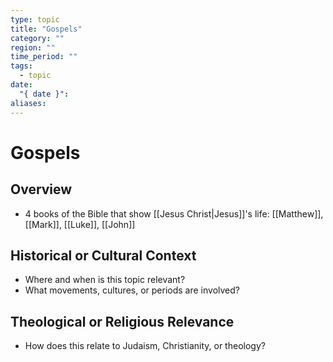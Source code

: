 ```yaml
---
type: topic
title: "Gospels"
category: ""
region: ""
time_period: ""
tags:
  - topic
date:
  "{ date }": 
aliases:
---
```


# Gospels

## Overview

- 4 books of the Bible that show [[Jesus Christ|Jesus]]'s life: [[Matthew]], [[Mark]], [[Luke]], [[John]]

## Historical or Cultural Context

- Where and when is this topic relevant?
- What movements, cultures, or periods are involved?

## Theological or Religious Relevance

- How does this relate to Judaism, Christianity, or theology?